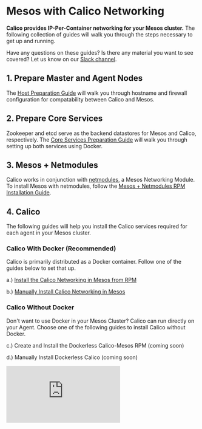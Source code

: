 # Mesos with Calico Networking
**Calico provides IP-Per-Container networking for your Mesos cluster.** The following collection of guides will walk you through the steps necessary to get up and running.

Have any questions on these guides? Is there any material you want to see covered? Let us know on our [Slack channel](https://calicousers-slackin.herokuapp.com/).

## 1. Prepare Master and Agent Nodes
The [Host Preparation Guide](PrepareHosts.md) will walk you through hostname and firewall configuration for compatability between Calico and Mesos.

## 2. Prepare Core Services
Zookeeper and etcd serve as the backend datastores for Mesos and Calico, respectively. The [Core Services Preparation Guide](PrepareCoreServices.md) will walk you through setting up both services using Docker.

## 3. Mesos + Netmodules
Calico works in conjunction with [netmodules][net-modules], a Mesos Networking Module. To install Mesos with netmodules, follow the [Mesos + Netmodules RPM Installation Guide](RpmInstallMesos.md).

## 4. Calico
The following guides will help you install the Calico services required for each agent in your Mesos cluster.

### Calico With Docker (Recommended)
Calico is primarily distributed as a Docker container. Follow one of the guides below to set that up.

a.) [Install the Calico Networking in Mesos from RPM](RpmInstallCalico.md)

b.) [Manually Install Calico Networking in Mesos](ManualInstallCalico.md)

### Calico Without Docker
Don't want to use Docker in your Mesos Cluster? Calico can run directly on your Agent. Choose one of the following guides to install Calico without Docker.

c.) Create and Install the Dockerless Calico-Mesos RPM (coming soon)

d.) Manually Install Dockerless Calico (coming soon)

[calico]: http://projectcalico.org
[mesos]: https://mesos.apache.org/
[net-modules]: https://github.com/mesosphere/net-modules
[docker]: https://www.docker.com/
[![Analytics](https://ga-beacon.appspot.com/UA-52125893-3/calico-docker/docs/mesos/README.md?pixel)](https://github.com/igrigorik/ga-beacon)
